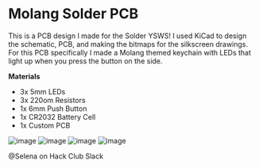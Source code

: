 # Molang Solder PCB
This is a PCB design I made for the Solder YSWS! I used KiCad to design the schematic, PCB, and making the bitmaps for the silkscreen drawings. For this PCB specifically I made a Molang themed keychain with LEDs that light up when you press the button on the side.

**Materials**
- 3x 5mm LEDs 
- 3x 220om Resistors
- 1x 6mm Push Button
- 1x CR2032 Battery Cell
- 1x Custom PCB

![image](https://github.com/user-attachments/assets/7a6fa748-7b4e-4333-af76-e41f9172095b)
![image](https://github.com/user-attachments/assets/ab3f2580-2dd0-4483-879a-6cb8b1365613)
![image](https://github.com/user-attachments/assets/f9086cdc-b57d-4b92-9f9d-6bc2ada38261)
![image](https://github.com/user-attachments/assets/0f681e81-a803-4877-9af3-2e3811863a51)

@Selena on Hack Club Slack
